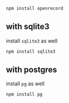 ```bash
npm install openrecord
```

## with sqlite3
install `sqlite3` as well
```bash
npm install sqlite3
```

## with postgres
install `pg` as well
```bash
npm install pg
```